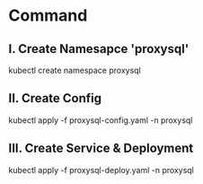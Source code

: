 
# Command

## I. Create Namesapce 'proxysql'

kubectl create namespace proxysql

## II. Create Config

kubectl apply -f proxysql-config.yaml -n proxysql

## III. Create Service & Deployment

kubectl apply -f proxysql-deploy.yaml -n proxysql